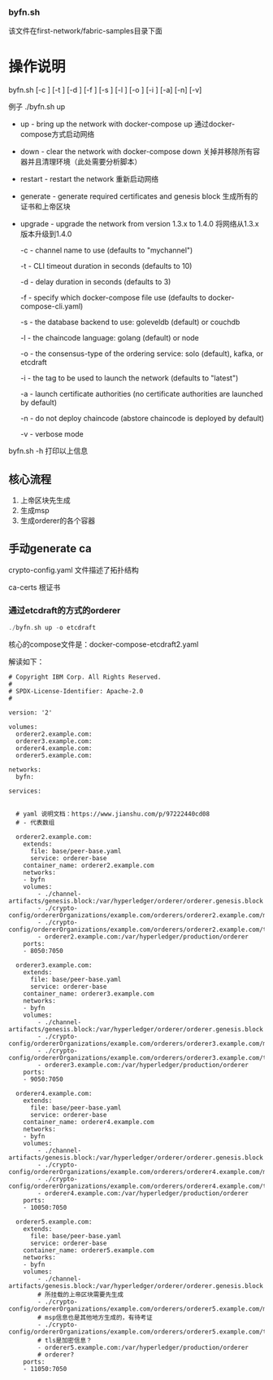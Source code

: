 ### byfn.sh

该文件在first-network/fabric-samples目录下面


# 操作说明

byfn.sh <mode> [-c <channel name>] [-t <timeout>] [-d <delay>] [-f <docker-compose-file>] [-s <dbtype>] [-l <language>] [-o <consensus-type>] [-i <imagetag>] [-a] [-n] [-v] 

<mode>  例子 ./byfn.sh up 

- up - bring up the network with docker-compose up 通过docker-compose方式启动网络

- down - clear the network with docker-compose down   关掉并移除所有容器并且清理环境（此处需要分析脚本）

- restart - restart the network   重新启动网络

- generate - generate required certificates and genesis block 生成所有的证书和上帝区块

- upgrade  - upgrade the network from version 1.3.x to 1.4.0 将网络从1.3.x版本升级到1.4.0


  -c <channel name> - channel name to use (defaults to \"mychannel\")

  -t <timeout> - CLI timeout duration in seconds (defaults to 10)

  -d <delay> - delay duration in seconds (defaults to 3)

  -f <docker-compose-file> - specify which docker-compose file use (defaults to docker-compose-cli.yaml)

  -s <dbtype> - the database backend to use: goleveldb (default) or couchdb

  -l <language> - the chaincode language: golang (default) or node

  -o <consensus-type> - the consensus-type of the ordering service: solo (default), kafka, or etcdraft

  -i <imagetag> - the tag to be used to launch the network (defaults to \"latest\")
  
  -a - launch certificate authorities (no certificate authorities are launched by default)

  -n - do not deploy chaincode (abstore chaincode is deployed by default)

  -v - verbose mode

byfn.sh -h 打印以上信息

## 核心流程

1. 上帝区块先生成
2. 生成msp
3. 生成orderer的各个容器


## 手动generate ca

crypto-config.yaml 文件描述了拓扑结构

ca-certs 根证书


### 通过etcdraft的方式的orderer

```a
./byfn.sh up -o etcdraft
```

核心的compose文件是：docker-compose-etcdraft2.yaml

解读如下：

```file
# Copyright IBM Corp. All Rights Reserved.
#
# SPDX-License-Identifier: Apache-2.0
#

version: '2'

volumes:
  orderer2.example.com:
  orderer3.example.com:
  orderer4.example.com:
  orderer5.example.com:

networks:
  byfn:

services:


  # yaml 说明文档：https://www.jianshu.com/p/97222440cd08
  # - 代表数组

  orderer2.example.com:
    extends:
      file: base/peer-base.yaml
      service: orderer-base
    container_name: orderer2.example.com
    networks:
    - byfn
    volumes:
        - ./channel-artifacts/genesis.block:/var/hyperledger/orderer/orderer.genesis.block
        - ./crypto-config/ordererOrganizations/example.com/orderers/orderer2.example.com/msp:/var/hyperledger/orderer/msp
        - ./crypto-config/ordererOrganizations/example.com/orderers/orderer2.example.com/tls/:/var/hyperledger/orderer/tls
        - orderer2.example.com:/var/hyperledger/production/orderer
    ports:
    - 8050:7050

  orderer3.example.com:
    extends:
      file: base/peer-base.yaml
      service: orderer-base
    container_name: orderer3.example.com
    networks:
    - byfn
    volumes:
        - ./channel-artifacts/genesis.block:/var/hyperledger/orderer/orderer.genesis.block
        - ./crypto-config/ordererOrganizations/example.com/orderers/orderer3.example.com/msp:/var/hyperledger/orderer/msp
        - ./crypto-config/ordererOrganizations/example.com/orderers/orderer3.example.com/tls/:/var/hyperledger/orderer/tls
        - orderer3.example.com:/var/hyperledger/production/orderer
    ports:
    - 9050:7050

  orderer4.example.com:
    extends:
      file: base/peer-base.yaml
      service: orderer-base
    container_name: orderer4.example.com
    networks:
    - byfn
    volumes:
        - ./channel-artifacts/genesis.block:/var/hyperledger/orderer/orderer.genesis.block
        - ./crypto-config/ordererOrganizations/example.com/orderers/orderer4.example.com/msp:/var/hyperledger/orderer/msp
        - ./crypto-config/ordererOrganizations/example.com/orderers/orderer4.example.com/tls/:/var/hyperledger/orderer/tls
        - orderer4.example.com:/var/hyperledger/production/orderer
    ports:
    - 10050:7050

  orderer5.example.com:
    extends:
      file: base/peer-base.yaml
      service: orderer-base
    container_name: orderer5.example.com
    networks:
    - byfn
    volumes:
        - ./channel-artifacts/genesis.block:/var/hyperledger/orderer/orderer.genesis.block
        # 所挂载的上帝区块需要先生成
        - ./crypto-config/ordererOrganizations/example.com/orderers/orderer5.example.com/msp:/var/hyperledger/orderer/msp
        # msp信息也是其他地方生成的，有待考证
        - ./crypto-config/ordererOrganizations/example.com/orderers/orderer5.example.com/tls/:/var/hyperledger/orderer/tls
        # tls是加密信息？
        - orderer5.example.com:/var/hyperledger/production/orderer
        # orderer?
    ports:
    - 11050:7050

```




